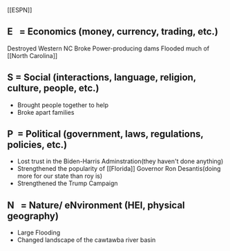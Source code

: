  [[ESPN]]
## E   = Economics (money, currency, trading, etc.)

Destroyed Western NC
Broke Power-producing dams
Flooded much of [[North Carolina]]

## S = Social (interactions, language, religion, culture, people, etc.)
- Brought people together to help
- Broke apart families
## P  = Political (government, laws, regulations, policies, etc.)
- Lost trust in the Biden-Harris Adminstration(they haven't done anything)
- Strengthened the popularity of [[Florida]] Governor Ron Desantis(doing more for our state than roy is)
- Strengthened the Trump Campaign

## N   = Nature/ eNvironment (HEI, physical geography)
- Large Flooding
- Changed landscape of the cawtawba river basin